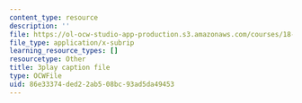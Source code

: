 ```yaml
---
content_type: resource
description: ''
file: https://ol-ocw-studio-app-production.s3.amazonaws.com/courses/18-02-multivariable-calculus-fall-2007/86e33374ded22ab508bc93ad5da49453_seO7-TwXH_I.srt
file_type: application/x-subrip
learning_resource_types: []
resourcetype: Other
title: 3play caption file
type: OCWFile
uid: 86e33374-ded2-2ab5-08bc-93ad5da49453
---
```

